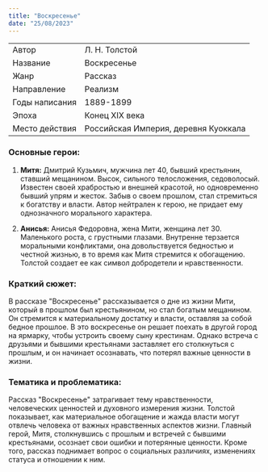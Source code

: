 ```yaml
---
title: "Воскресенье"
date: "25/08/2023"
---
```


|                |                                      |
| -------------- | ------------------------------------ |
| Автор          | Л. Н. Толстой                        |
| Название       | Воскресенье                          |
| Жанр           | Рассказ                              |
| Направление    | Реализм                              |
| Годы написания | 1889-1899                            |
| Эпоха          | Конец XIX века                       |
| Место действия | Российская Империя, деревня Куоккала |

### Основные герои:

1. **Митя:** Дмитрий Кузьмич, мужчина лет 40, бывший крестьянин, ставший мещанином. Высок, сильного телосложения, седоволосый. Известен своей храбростью и внешней красотой, но одновременно бывший упрям и жесток. Забыв о своем прошлом, стал стремиться к богатству и власти. Автор нейтрален к герою, не придает ему однозначного морального характера.

2. **Анисья:** Анисья Федоровна, жена Мити, женщина лет 30. Маленького роста, с грустными глазами. Внутренне терзается моральными конфликтами, она довольствуется бедностью и честной жизнью, в то время как Митя стремится к обогащению. Толстой создает ее как символ добродетели и нравственности.

### Краткий сюжет:

В рассказе "Воскресенье" рассказывается о дне из жизни Мити, который в прошлом был крестьянином, но стал богатым мещанином. Он стремится к материальному достатку и власти, оставляя за собой бедное прошлое. В это воскресенье он решает поехать в другой город на ярмарку, чтобы устроить своему сыну крестинам. Однако встреча с друзьями и бывшими крестьянами заставляет его столкнуться с прошлым, и он начинает осознавать, что потерял важные ценности в жизни.

### Тематика и проблематика:

Рассказ "Воскресенье" затрагивает тему нравственности, человеческих ценностей и духовного измерения жизни. Толстой показывает, как материальное обогащение и жажда власти могут отвлечь человека от важных нравственных аспектов жизни. Главный герой, Митя, столкнувшись с прошлым и встречей с бывшими крестьянами, осознает свои ошибки и потерянные ценности. Кроме того, рассказ поднимает вопрос о социальных различиях, изменениях статуса и отношении к ним.
